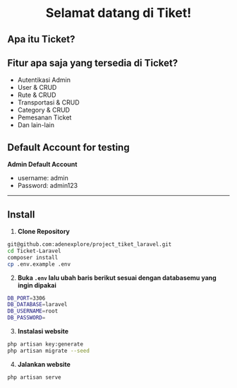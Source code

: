 <h1 align="center">Selamat datang di Tiket!</h1>

## Apa itu Ticket?

## Fitur apa saja yang tersedia di Ticket?

-   Autentikasi Admin
-   User & CRUD
-   Rute & CRUD
-   Transportasi & CRUD
-   Category & CRUD
-   Pemesanan Ticket
-   Dan lain-lain


## Default Account for testing

**Admin Default Account**

-   username: admin
-   Password: admin123

---

## Install

1. **Clone Repository**

```bash
git@github.com:adenexplore/project_tiket_laravel.git
cd Ticket-Laravel
composer install
cp .env.example .env
```

2. **Buka `.env` lalu ubah baris berikut sesuai dengan databasemu yang ingin dipakai**

```bash
DB_PORT=3306
DB_DATABASE=laravel
DB_USERNAME=root
DB_PASSWORD=
```

3. **Instalasi website**

```bash
php artisan key:generate
php artisan migrate --seed
```

4. **Jalankan website**

```bash
php artisan serve
```

